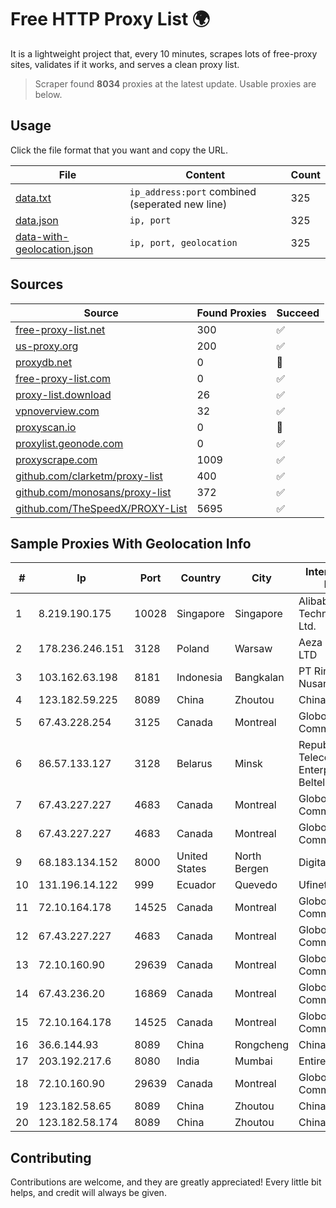 
# Free HTTP Proxy List 🌍

It is a lightweight project that, every 10 minutes, scrapes lots of free-proxy sites, validates if it works, and serves a clean proxy list.


> Scraper found **8034** proxies at the latest update. Usable proxies are below.

## Usage

Click the file format that you want and copy the URL.


|File|Content|Count|
|----|-------|-----|
|[data.txt](https://raw.githubusercontent.com/themiralay/Proxy-List-World/master/data.txt)|`ip_address:port` combined (seperated new line)|325|
|[data.json](https://raw.githubusercontent.com/themiralay/Proxy-List-World/master/data.json)|`ip, port`|325|
|[data-with-geolocation.json](https://raw.githubusercontent.com/themiralay/Proxy-List-World/master/data-with-geolocation.json)|`ip, port, geolocation`|325|

## Sources

|Source|Found Proxies|Succeed|
|------|-------------|-------|
|[free-proxy-list.net](https://free-proxy-list.net)|300|✅|
|[us-proxy.org](https://www.us-proxy.org)|200|✅|
|[proxydb.net](http://proxydb.net)|0|🚫|
|[free-proxy-list.com](https://free-proxy-list.com/?page=&port=&type%5B%5D=http&type%5B%5D=https&up_time=0&search=Search)|0|✅|
|[proxy-list.download](https://www.proxy-list.download/HTTP)|26|✅|
|[vpnoverview.com](https://vpnoverview.com/privacy/anonymous-browsing/free-proxy-servers)|32|✅|
|[proxyscan.io](https://www.proxyscan.io)|0|🚫|
|[proxylist.geonode.com](https://proxylist.geonode.com/api/proxy-list?limit=300&page=1&sort_by=lastChecked&sort_type=desc&protocols=http,https)|0|✅|
|[proxyscrape.com](https://api.proxyscrape.com/v2/?request=displayproxies&protocol=http&timeout=10000&country=all&ssl=all&anonymity=all)|1009|✅|
|[github.com/clarketm/proxy-list](https://raw.githubusercontent.com/clarketm/proxy-list/master/proxy-list-raw.txt)|400|✅|
|[github.com/monosans/proxy-list](https://raw.githubusercontent.com/monosans/proxy-list/main/proxies/http.txt)|372|✅|
|[github.com/TheSpeedX/PROXY-List](https://raw.githubusercontent.com/TheSpeedX/PROXY-List/master/http.txt)|5695|✅|


## Sample Proxies With Geolocation Info

|#|Ip|Port|Country|City|Internet Service Provider|
|-|--|----|-------|----|-------------------------|
|1|8.219.190.175|10028|Singapore|Singapore|Alibaba (US) Technology Co., Ltd.|
|2|178.236.246.151|3128|Poland|Warsaw|Aeza International LTD|
|3|103.162.63.198|8181|Indonesia|Bangkalan|PT Ring Media Nusantara|
|4|123.182.59.225|8089|China|Zhoutou|China Telecom|
|5|67.43.228.254|3125|Canada|Montreal|GloboTech Communications|
|6|86.57.133.127|3128|Belarus|Minsk|Republican Unitary Telecommunication Enterprise Beltelecom|
|7|67.43.227.227|4683|Canada|Montreal|GloboTech Communications|
|8|67.43.227.227|4683|Canada|Montreal|GloboTech Communications|
|9|68.183.134.152|8000|United States|North Bergen|DigitalOcean, LLC|
|10|131.196.14.122|999|Ecuador|Quevedo|Ufinet Panama S.A.|
|11|72.10.164.178|14525|Canada|Montreal|GloboTech Communications|
|12|67.43.227.227|4683|Canada|Montreal|GloboTech Communications|
|13|72.10.160.90|29639|Canada|Montreal|GloboTech Communications|
|14|67.43.236.20|16869|Canada|Montreal|GloboTech Communications|
|15|72.10.164.178|14525|Canada|Montreal|GloboTech Communications|
|16|36.6.144.93|8089|China|Rongcheng|Chinanet|
|17|203.192.217.6|8080|India|Mumbai|Entire In2Cable|
|18|72.10.160.90|29639|Canada|Montreal|GloboTech Communications|
|19|123.182.58.65|8089|China|Zhoutou|China Telecom|
|20|123.182.58.174|8089|China|Zhoutou|China Telecom|



## Contributing

Contributions are welcome, and they are greatly appreciated! Every
little bit helps, and credit will always be given.

